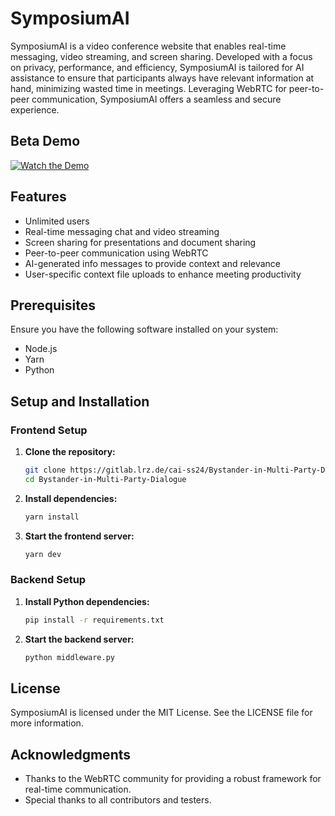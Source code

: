 # SymposiumAI

SymposiumAI is a video conference website that enables real-time messaging, video streaming, and screen sharing. Developed with a focus on privacy, performance, and efficiency, SymposiumAI is tailored for AI assistance to ensure that participants always have relevant information at hand, minimizing wasted time in meetings. Leveraging WebRTC for peer-to-peer communication, SymposiumAI offers a seamless and secure experience.

## Beta Demo

[![Watch the Demo](https://img.youtube.com/vi/Baq2E5SWZlg/maxresdefault.jpg)](https://www.youtube.com/watch?v=Baq2E5SWZlg)

## Features
- Unlimited users
- Real-time messaging chat and video streaming
- Screen sharing for presentations and document sharing
- Peer-to-peer communication using WebRTC
- AI-generated info messages to provide context and relevance
- User-specific context file uploads to enhance meeting productivity

## Prerequisites

Ensure you have the following software installed on your system:
- Node.js
- Yarn
- Python

## Setup and Installation

### Frontend Setup

1. **Clone the repository:**
   ```sh
   git clone https://gitlab.lrz.de/cai-ss24/Bystander-in-Multi-Party-Dialogue.git
   cd Bystander-in-Multi-Party-Dialogue
   ```

2. **Install dependencies:**
   ```sh
   yarn install
   ```

3. **Start the frontend server:**
   ```sh
   yarn dev
   ```

### Backend Setup

1. **Install Python dependencies:**
   ```sh
   pip install -r requirements.txt
   ```

2. **Start the backend server:**
   ```sh
   python middleware.py
   ```

## License

SymposiumAI is licensed under the MIT License. See the LICENSE file for more information.

## Acknowledgments

- Thanks to the WebRTC community for providing a robust framework for real-time communication.
- Special thanks to all contributors and testers.
